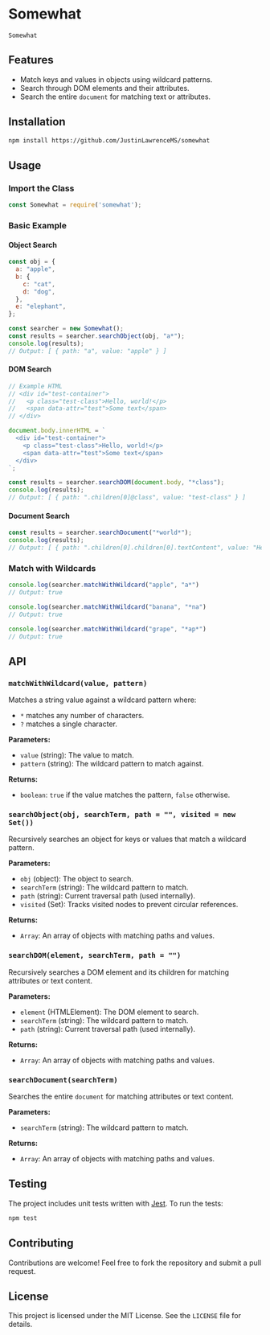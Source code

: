 # Somewhat

`Somewhat` 

## Features

- Match keys and values in objects using wildcard patterns.
- Search through DOM elements and their attributes.
- Search the entire `document` for matching text or attributes.

## Installation

```bash
npm install https://github.com/JustinLawrenceMS/somewhat
```

## Usage

### Import the Class

```javascript
const Somewhat = require('somewhat');
```

### Basic Example

#### Object Search

```javascript
const obj = {
  a: "apple",
  b: {
    c: "cat",
    d: "dog",
  },
  e: "elephant",
};

const searcher = new Somewhat();
const results = searcher.searchObject(obj, "a*");
console.log(results);
// Output: [ { path: "a", value: "apple" } ]
```

#### DOM Search

```javascript
// Example HTML
// <div id="test-container">
//   <p class="test-class">Hello, world!</p>
//   <span data-attr="test">Some text</span>
// </div>

document.body.innerHTML = `
  <div id="test-container">
    <p class="test-class">Hello, world!</p>
    <span data-attr="test">Some text</span>
  </div>
`;

const results = searcher.searchDOM(document.body, "*class");
console.log(results);
// Output: [ { path: ".children[0]@class", value: "test-class" } ]
```

#### Document Search

```javascript
const results = searcher.searchDocument("*world*");
console.log(results);
// Output: [ { path: ".children[0].children[0].textContent", value: "Hello, world!" } ]
```

### Match with Wildcards

```javascript
console.log(searcher.matchWithWildcard("apple", "a*")
// Output: true

console.log(searcher.matchWithWildcard("banana", "*na")
// Output: true

console.log(searcher.matchWithWildcard("grape", "*ap*")
// Output: true
```

## API

### `matchWithWildcard(value, pattern)`

Matches a string value against a wildcard pattern where:
- `*` matches any number of characters.
- `?` matches a single character.

**Parameters:**
- `value` (string): The value to match.
- `pattern` (string): The wildcard pattern to match against.

**Returns:**
- `boolean`: `true` if the value matches the pattern, `false` otherwise.

### `searchObject(obj, searchTerm, path = "", visited = new Set())`

Recursively searches an object for keys or values that match a wildcard pattern.

**Parameters:**
- `obj` (object): The object to search.
- `searchTerm` (string): The wildcard pattern to match.
- `path` (string): Current traversal path (used internally).
- `visited` (Set): Tracks visited nodes to prevent circular references.

**Returns:**
- `Array`: An array of objects with matching paths and values.

### `searchDOM(element, searchTerm, path = "")`

Recursively searches a DOM element and its children for matching attributes or text content.

**Parameters:**
- `element` (HTMLElement): The DOM element to search.
- `searchTerm` (string): The wildcard pattern to match.
- `path` (string): Current traversal path (used internally).

**Returns:**
- `Array`: An array of objects with matching paths and values.

### `searchDocument(searchTerm)`

Searches the entire `document` for matching attributes or text content.

**Parameters:**
- `searchTerm` (string): The wildcard pattern to match.

**Returns:**
- `Array`: An array of objects with matching paths and values.

## Testing

The project includes unit tests written with [Jest](https://jestjs.io/). To run the tests:

```bash
npm test
```

## Contributing

Contributions are welcome! Feel free to fork the repository and submit a pull request.

## License

This project is licensed under the MIT License. See the `LICENSE` file for details.

